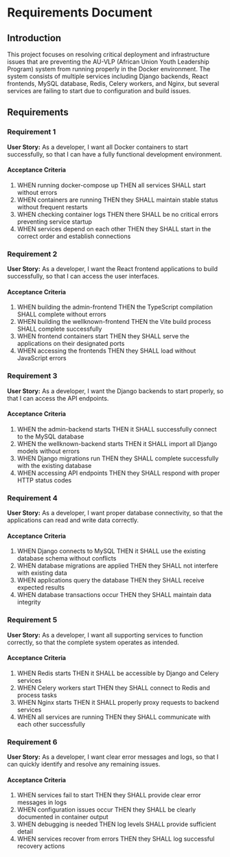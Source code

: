 # Requirements Document

## Introduction

This project focuses on resolving critical deployment and infrastructure issues that are preventing the AU-VLP (African Union Youth Leadership Program) system from running properly in the Docker environment. The system consists of multiple services including Django backends, React frontends, MySQL database, Redis, Celery workers, and Nginx, but several services are failing to start due to configuration and build issues.

## Requirements

### Requirement 1

**User Story:** As a developer, I want all Docker containers to start successfully, so that I can have a fully functional development environment.

#### Acceptance Criteria

1. WHEN running docker-compose up THEN all services SHALL start without errors
2. WHEN containers are running THEN they SHALL maintain stable status without frequent restarts
3. WHEN checking container logs THEN there SHALL be no critical errors preventing service startup
4. WHEN services depend on each other THEN they SHALL start in the correct order and establish connections

### Requirement 2

**User Story:** As a developer, I want the React frontend applications to build successfully, so that I can access the user interfaces.

#### Acceptance Criteria

1. WHEN building the admin-frontend THEN the TypeScript compilation SHALL complete without errors
2. WHEN building the wellknown-frontend THEN the Vite build process SHALL complete successfully
3. WHEN frontend containers start THEN they SHALL serve the applications on their designated ports
4. WHEN accessing the frontends THEN they SHALL load without JavaScript errors

### Requirement 3

**User Story:** As a developer, I want the Django backends to start properly, so that I can access the API endpoints.

#### Acceptance Criteria

1. WHEN the admin-backend starts THEN it SHALL successfully connect to the MySQL database
2. WHEN the wellknown-backend starts THEN it SHALL import all Django models without errors
3. WHEN Django migrations run THEN they SHALL complete successfully with the existing database
4. WHEN accessing API endpoints THEN they SHALL respond with proper HTTP status codes

### Requirement 4

**User Story:** As a developer, I want proper database connectivity, so that the applications can read and write data correctly.

#### Acceptance Criteria

1. WHEN Django connects to MySQL THEN it SHALL use the existing database schema without conflicts
2. WHEN database migrations are applied THEN they SHALL not interfere with existing data
3. WHEN applications query the database THEN they SHALL receive expected results
4. WHEN database transactions occur THEN they SHALL maintain data integrity

### Requirement 5

**User Story:** As a developer, I want all supporting services to function correctly, so that the complete system operates as intended.

#### Acceptance Criteria

1. WHEN Redis starts THEN it SHALL be accessible by Django and Celery services
2. WHEN Celery workers start THEN they SHALL connect to Redis and process tasks
3. WHEN Nginx starts THEN it SHALL properly proxy requests to backend services
4. WHEN all services are running THEN they SHALL communicate with each other successfully

### Requirement 6

**User Story:** As a developer, I want clear error messages and logs, so that I can quickly identify and resolve any remaining issues.

#### Acceptance Criteria

1. WHEN services fail to start THEN they SHALL provide clear error messages in logs
2. WHEN configuration issues occur THEN they SHALL be clearly documented in container output
3. WHEN debugging is needed THEN log levels SHALL provide sufficient detail
4. WHEN services recover from errors THEN they SHALL log successful recovery actions